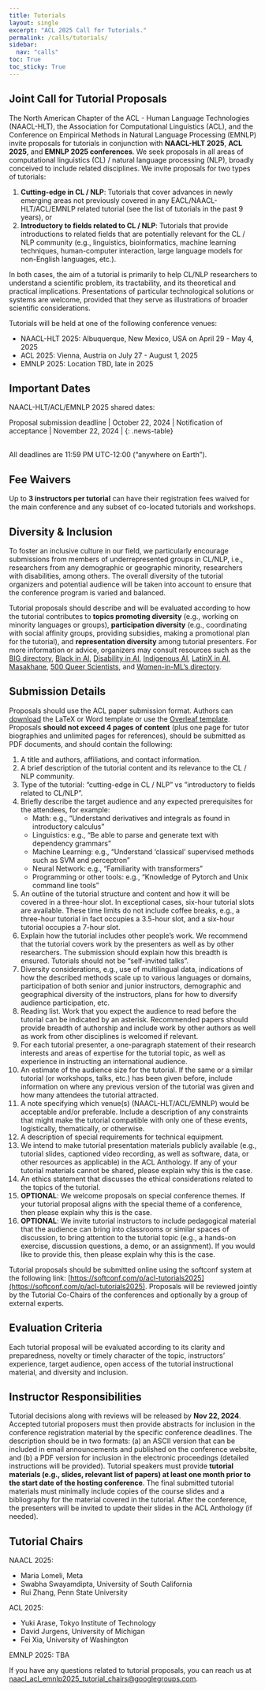 ```yaml
---
title: Tutorials
layout: single
excerpt: "ACL 2025 Call for Tutorials."
permalink: /calls/tutorials/
sidebar:
  nav: "calls"
toc: True
toc_sticky: True
---
```


## Joint Call for Tutorial Proposals

The North American Chapter of the ACL - Human Language Technologies (NAACL-HLT), the Association for Computational Linguistics (ACL), and the Conference on Empirical Methods in Natural Language Processing (EMNLP) invite proposals for tutorials in conjunction with **NAACL-HLT 2025**, **ACL 2025**, and **EMNLP 2025 conferences**. We seek proposals in all areas of computational linguistics (CL) / natural language processing (NLP), broadly conceived to include related disciplines. We invite proposals for two types of tutorials:

1. **Cutting-edge in CL / NLP**: Tutorials that cover advances in newly emerging areas not previously covered in any EACL/NAACL-HLT/ACL/EMNLP related tutorial (see the list of tutorials in the past 9 years), or
2. **Introductory to fields related to CL / NLP**: Tutorials that provide introductions to related fields that are potentially relevant for the CL / NLP community (e.g., linguistics, bioinformatics, machine learning techniques, human-computer interaction, large language models for non-English languages, etc.).

In both cases, the aim of a tutorial is primarily to help CL/NLP researchers to understand a scientific problem, its tractability, and its theoretical and practical implications. Presentations of particular technological solutions or systems are welcome, provided that they serve as illustrations of broader scientific considerations.

Tutorials will be held at one of the following conference venues:
- NAACL-HLT 2025: Albuquerque, New Mexico, USA  on April 29 - May 4, 2025
- ACL 2025: Vienna, Austria on July 27 - August 1, 2025
- EMNLP 2025: Location TBD, late in 2025

## Important Dates

NAACL-HLT/ACL/EMNLP 2025 shared dates:

<style>
.news-table { font-size: .9em; table-layout: fixed; text-align: left; }
.news-table tr td:nth-child(1) { font-weight: bold; width: 42em; }
.news-table { font-size: .9em; table-layout: fixed;}
/*.news-table tr td:nth-child(1) {font-weight: bold; width: 25em; }*/
.news-table tr td:nth-child(2) {width: 55em; }
</style>
Proposal submission deadline | October 22, 2024 |
Notification of acceptance | November 22, 2024 |
{: .news-table}

<br>
All deadlines are 11:59 PM UTC-12:00 (“anywhere on Earth”).

## Fee Waivers

Up to **3 instructors per tutorial** can have their registration fees waived for the main conference and any subset of co-located tutorials and workshops.

## Diversity & Inclusion

To foster an inclusive culture in our field, we particularly encourage submissions from members of underrepresented groups in CL/NLP, i.e., researchers from any demographic or geographic minority, researchers with disabilities, among others. The overall diversity of the tutorial organizers and potential audience will be taken into account to ensure that the conference program is varied and balanced.

Tutorial proposals should describe and will be evaluated according to how the tutorial contributes to **topics promoting diversity** (e.g., working on minority languages or groups), **participation diversity** (e.g., coordinating with social affinity groups, providing subsidies, making a promotional plan for the tutorial), and **representation diversity** among tutorial presenters. For more information or advice, organizers may consult resources such as the [BIG directory](http://www.winlp.org/big-directory/), [Black in AI](https://blackinai.github.io/#/membership), [Disability in AI](https://elesa.github.io/ability_in_AI/), [Indigenous AI](https://www.indigenous-ai.net/), [LatinX in AI](https://lxai.app/PUBLIC-DIRECTORY), [Masakhane](https://www.masakhane.io/), [500 Queer Scientists](https://500queerscientists.com/), and [Women-in-ML’s directory](https://www.wiml.org/directory).

## Submission Details

Proposals should use the ACL paper submission format. Authors can [download](https://github.com/acl-org/acl-style-files) the LaTeX or Word template or use the [Overleaf template](https://www.overleaf.com/read/crtcwgxzjskr). Proposals **should not exceed 4 pages of content** (plus one page for tutor biographies and unlimited pages for references), should be submitted as PDF documents, and should contain the following:
1. A title and authors, affiliations, and contact information.
2. A brief description of the tutorial content and its relevance to the CL / NLP community.
3. Type of the tutorial: “cutting-edge in CL / NLP” vs ”introductory to fields  related to CL/NLP”.
4. Briefly describe the target audience and any expected prerequisites for the attendees, for example:
   - Math: e.g., “Understand derivatives and integrals as found in introductory calculus”
   - Linguistics: e.g., “Be able to parse and generate text with dependency grammars”
   - Machine Learning: e.g., “Understand ‘classical’ supervised methods such as SVM and perceptron”
   - Neural Network: e.g., “Familiarity with transformers”
   - Programming or other tools: e.g., “Knowledge of Pytorch and Unix command line tools”
5. An outline of the tutorial structure and content and how it will be covered in a three-hour slot. In exceptional cases, six-hour tutorial slots are available. These time limits do not include coffee breaks, e.g., a three-hour tutorial in fact occupies a 3.5-hour slot, and a six-hour tutorial occupies a 7-hour slot.
6. Explain how the tutorial includes other people’s work. We recommend that the tutorial covers work by the presenters as well as by other researchers. The submission should explain how this breadth is ensured. Tutorials should not be “self-invited talks”.
7. Diversity considerations, e.g., use of multilingual data, indications of how the described methods scale up to various languages or domains, participation of both senior and junior instructors, demographic and geographical diversity of the instructors, plans for how to diversify audience participation, etc.
8. Reading list. Work that you expect the audience to read before the tutorial can be indicated by an asterisk. Recommended papers should provide breadth of authorship and include work by other authors as well as work from other disciplines is welcomed if relevant.
9. For each tutorial presenter, a one-paragraph statement of their research interests and areas of expertise for the tutorial topic, as well as experience in instructing an international audience.
10. An estimate of the audience size for the tutorial. If the same or a similar tutorial (or workshops, talks, etc.) has been given before, include information on where any previous version of the tutorial was given and how many attendees the tutorial attracted.
11. A note specifying which venue(s) (NAACL-HLT/ACL/EMNLP) would be acceptable and/or preferable. Include a description of any constraints that might make the tutorial compatible with only one of these events, logistically, thematically, or otherwise.
12. A description of special requirements for technical equipment.
13. We intend to make tutorial presentation materials publicly available (e.g., tutorial slides, captioned video recording, as well as software, data, or other resources as applicable) in the ACL Anthology. If any of your tutorial materials cannot be shared, please explain why this is the case.
14. An ethics statement that discusses the ethical considerations related to the topics of the tutorial.
15. **OPTIONAL**: We welcome proposals on special conference themes. If your tutorial proposal aligns with the special theme of a conference, then please explain why this is the case.
16. **OPTIONAL**: We invite tutorial instructors to include pedagogical material that the audience can bring into classrooms or similar spaces of discussion, to bring attention to the tutorial topic (e.g., a hands-on exercise, discussion questions, a demo, or an assignment). If you would like to provide this, then please explain why this is the case.

Tutorial proposals should be submitted online using the softconf system at the following link: [https://softconf.com/p/acl-tutorials2025](https://softconf.com/p/acl-tutorials2025). Proposals will be reviewed jointly by the Tutorial Co-Chairs of the conferences and optionally by a group of external experts.

## Evaluation Criteria

Each tutorial proposal will be evaluated according to its clarity and preparedness, novelty or timely character of the topic, instructors’ experience, target audience, open access of the tutorial instructional material, and diversity and inclusion.

## Instructor Responsibilities

Tutorial decisions along with reviews will be released by **Nov 22, 2024**. Accepted tutorial proposers must then provide abstracts for inclusion in the conference registration material by the specific conference deadlines. The description should be in two formats: (a) an ASCII version that can be included in email announcements and published on the conference website, and (b) a PDF version for inclusion in the electronic proceedings (detailed instructions will be provided). Tutorial speakers must provide **tutorial materials (e.g., slides, relevant list of papers) at least one month prior to the start date of the hosting conference**. The final submitted tutorial materials must minimally include copies of the course slides and a bibliography for the material covered in the tutorial. After the conference, the presenters will be invited to update their slides in the ACL Anthology (if needed).

## Tutorial Chairs

NAACL 2025:
- Maria Lomeli, Meta
- Swabha Swayamdipta, University of South California
- Rui Zhang, Penn State University

ACL 2025:  
- Yuki Arase, Tokyo Institute of Technology
- David Jurgens, University of Michigan
- Fei Xia, University of Washington

EMNLP 2025: TBA

If you have any questions related to tutorial proposals, you can reach us at [naacl_acl_emnlp2025_tutorial_chairs@googlegroups.com](mailto:naacl_acl_emnlp2025_tutorial_chairs@googlegroups.com).
